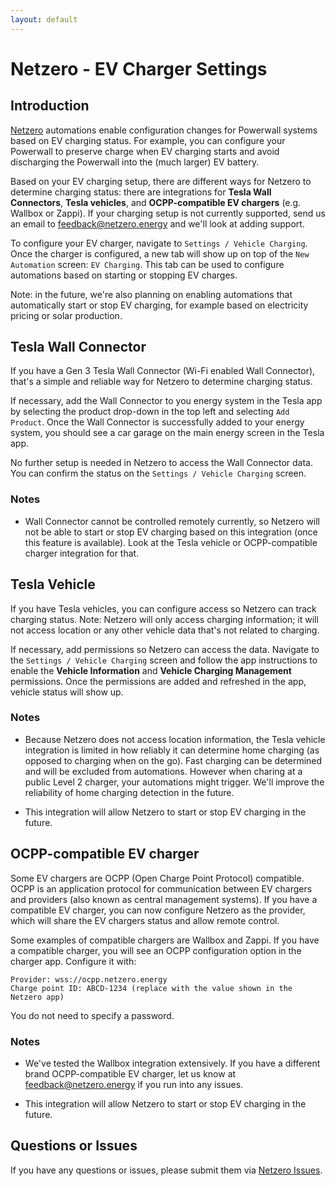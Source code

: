 ```yaml
---
layout: default
---
```


# Netzero - EV Charger Settings

## Introduction

[Netzero](https://www.netzero.energy) automations enable configuration changes for Powerwall systems based
on EV charging status. For example, you can configure your Powerwall to preserve charge when EV charging
starts and avoid discharging the Powerwall into the (much larger) EV battery.

Based on your EV charging setup, there are different ways for Netzero to determine charging status: there
are integrations for **Tesla Wall Connectors**, **Tesla vehicles**, and **OCPP-compatible EV chargers**
(e.g. Wallbox or Zappi). If your charging setup is not currently supported, send us an email to
feedback@netzero.energy and we'll look at adding support.

To configure your EV charger, navigate to `Settings / Vehicle Charging`. Once the charger is configured,
a new tab will show up on top of the `New Automation` screen: `EV Charging`. This tab can be used to
configure automations based on starting or stopping EV charges.

Note: in the future, we're also planning on enabling automations that automatically start or stop
EV charging, for example based on electricity pricing or solar production.

## Tesla Wall Connector

If you have a Gen 3 Tesla Wall Connector (Wi-Fi enabled Wall Connector), that's a simple and
reliable way for Netzero to determine charging status.

If necessary, add the Wall Connector to you energy system in the Tesla app by selecting the product
drop-down in the top left and selecting `Add Product`. Once the Wall Connector is successfully added
to your energy system, you should see a car garage on the main energy screen in the Tesla app.

No further setup is needed in Netzero to access the Wall Connector data. You can confirm the status
on the `Settings / Vehicle Charging` screen.

### Notes

- Wall Connector cannot be controlled remotely currently, so Netzero will not be able to start or stop
  EV charging based on this integration (once this feature is available). Look at the Tesla vehicle
  or OCPP-compatible charger integration for that.

## Tesla Vehicle

If you have Tesla vehicles, you can configure access so Netzero can track charging status. Note: Netzero will
only access charging information; it will not access location or any other vehicle data that's not related to
charging.

If necessary, add permissions so Netzero can access the data. Navigate to the `Settings / Vehicle Charging`
screen and follow the app instructions to enable the **Vehicle Information** and
**Vehicle Charging Management** permissions. Once the permissions are added and refreshed in the app,
vehicle status will show up.

### Notes

- Because Netzero does not access location information, the Tesla vehicle integration is limited
  in how reliably it can determine home charging (as opposed to charging when on the go). Fast charging
  can be determined and will be excluded from automations. However when charing at a public Level 2
  charger, your automations might trigger. We'll improve the reliability of home charging detection
  in the future.

- This integration will allow Netzero to start or stop EV charging in the future.

## OCPP-compatible EV charger

Some EV chargers are OCPP (Open Charge Point Protocol) compatible. OCPP is an application protocol
for communication between EV chargers and providers (also known as central management systems). If
you have a compatible EV charger, you can now configure Netzero as the provider, which will share
the EV chargers status and allow remote control.

Some examples of compatible chargers are Wallbox and Zappi. If you have a compatible charger, you
will see an OCPP configuration option in the charger app. Configure it with:

```
Provider: wss://ocpp.netzero.energy
Charge point ID: ABCD-1234 (replace with the value shown in the Netzero app)
```

You do not need to specify a password.

### Notes

- We've tested the Wallbox integration extensively. If you have a different brand OCPP-compatible
  EV charger, let us know at feedback@netzero.energy if you run into any issues.

- This integration will allow Netzero to start or stop EV charging in the future.

## Questions or Issues

If you have any questions or issues, please submit them via [Netzero Issues](https://github.com/netzero-labs/netzero/issues).
